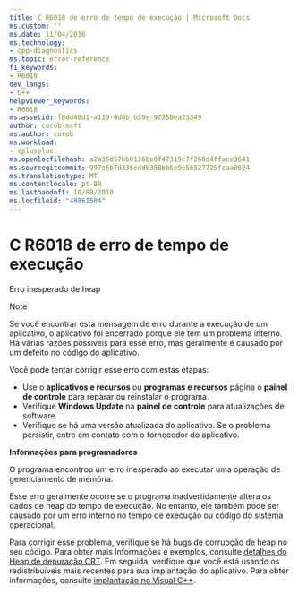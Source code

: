 ```yaml
---
title: C R6018 de erro de tempo de execução | Microsoft Docs
ms.custom: ''
ms.date: 11/04/2016
ms.technology:
- cpp-diagnostics
ms.topic: error-reference
f1_keywords:
- R6018
dev_langs:
- C++
helpviewer_keywords:
- R6018
ms.assetid: f6dd40d1-a119-4d8b-b39e-97350ea23349
author: corob-msft
ms.author: corob
ms.workload:
- cplusplus
ms.openlocfilehash: a2a35d57bb0136be6f47319c7f268d4fface3641
ms.sourcegitcommit: 997e6b7d336cddb388bb6e9e56527725fcaa0624
ms.translationtype: MT
ms.contentlocale: pt-BR
ms.lasthandoff: 10/08/2018
ms.locfileid: "48861584"
---
```

# <a name="c-runtime-error-r6018"></a>C R6018 de erro de tempo de execução

Erro inesperado de heap

> [!NOTE]
> Se você encontrar esta mensagem de erro durante a execução de um aplicativo, o aplicativo foi encerrado porque ele tem um problema interno. Há várias razões possíveis para esse erro, mas geralmente é causado por um defeito no código do aplicativo.
>
> Você pode tentar corrigir esse erro com estas etapas:
>
> - Use o **aplicativos e recursos** ou **programas e recursos** página o **painel de controle** para reparar ou reinstalar o programa.
> - Verifique **Windows Update** na **painel de controle** para atualizações de software.
> - Verifique se há uma versão atualizada do aplicativo. Se o problema persistir, entre em contato com o fornecedor do aplicativo.

**Informações para programadores**

O programa encontrou um erro inesperado ao executar uma operação de gerenciamento de memória.

Esse erro geralmente ocorre se o programa inadvertidamente altera os dados de heap do tempo de execução. No entanto, ele também pode ser causado por um erro interno no tempo de execução ou código do sistema operacional.

Para corrigir esse problema, verifique se há bugs de corrupção de heap no seu código. Para obter mais informações e exemplos, consulte [detalhes do Heap de depuração CRT](/visualstudio/debugger/crt-debug-heap-details). Em seguida, verifique que você está usando os redistribuíveis mais recentes para sua implantação do aplicativo. Para obter informações, consulte [implantação no Visual C++](../../ide/deployment-in-visual-cpp.md).